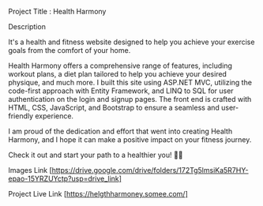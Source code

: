 Project Title : Health Harmony

Description

It's a health and fitness website designed to help you achieve your exercise goals from the comfort of your home.

Health Harmony offers a comprehensive range of features, including workout plans, a diet plan tailored to help you achieve your desired physique, and much more. I built this site using ASP.NET MVC, utilizing the code-first approach with Entity Framework, and LINQ to SQL for user authentication on the login and signup pages. The front end is crafted with HTML, CSS, JavaScript, and Bootstrap to ensure a seamless and user-friendly experience.

I am proud of the dedication and effort that went into creating Health Harmony, and I hope it can make a positive impact on your fitness journey.

Check it out and start your path to a healthier you! 💪✨

Images Link [https://drive.google.com/drive/folders/172Tg5lmsiKa5R7HY-epao-15YRZUYctp?usp=drive_link]

Project Live Link [https://helgthharmoney.somee.com/]
